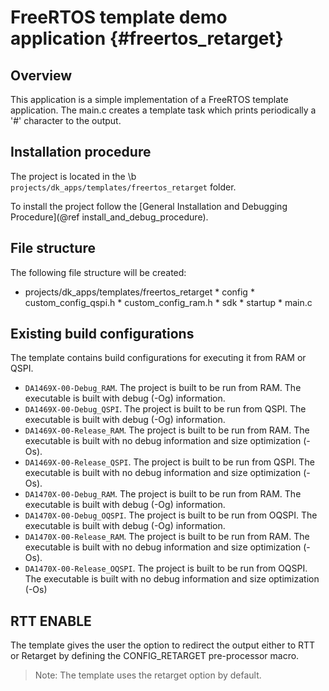FreeRTOS template demo application {#freertos_retarget}
======================================================

## Overview

This application is a simple implementation of a FreeRTOS template application. The main.c creates a template task 
which prints periodically a '#' character to the output.

## Installation procedure

The project is located in the \b `projects/dk_apps/templates/freertos_retarget` folder.

To install the project follow the [General Installation and Debugging Procedure](@ref install_and_debug_procedure).

## File structure

The following file structure will be created:

* projects/dk_apps/templates/freertos_retarget
        * config
                * custom_config_qspi.h
                * custom_config_ram.h
        * sdk
        * startup
        * main.c

## Existing build configurations

The template contains build configurations for executing it from RAM or QSPI. 

- `DA1469X-00-Debug_RAM`. The project is built to be run from RAM. The executable is built with debug (-Og) information.
- `DA1469X-00-Debug_QSPI`. The project is built to be run from QSPI. The executable is built with debug (-Og) information.
- `DA1469X-00-Release_RAM`. The project is built to be run from RAM. The executable is built with no debug information and size optimization (-Os).
- `DA1469X-00-Release_QSPI`. The project is built to be run from QSPI. The executable is built with no debug information and size optimization (-Os).
- `DA1470X-00-Debug_RAM`. The project is built to be run from RAM. The executable is built with debug (-Og) information.
- `DA1470X-00-Debug_OQSPI`. The project is built to be run from OQSPI. The executable is built with debug (-Og) information.
- `DA1470X-00-Release_RAM`. The project is built to be run from RAM. The executable is built with no debug information and size optimization (-Os).
- `DA1470X-00-Release_OQSPI`. The project is built to be run from OQSPI. The executable is built with no debug information and size optimization (-Os)

## RTT ENABLE

The template gives the user the option to redirect the output either to RTT or Retarget by defining the CONFIG_RETARGET pre-processor macro.

> Note: The template uses the retarget option by default.
